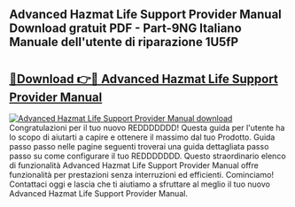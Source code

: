 ## Advanced Hazmat Life Support Provider Manual Download gratuit PDF - Part-9NG Italiano Manuale dell'utente di riparazione 1U5fP

# <h2><a href="http://dfdontn.blite.top/?on=Advanced+Hazmat+Life+Support+Provider+Manual">🔗Download 👉🔴 Advanced Hazmat Life Support Provider Manual</a></h2>

[![Advanced Hazmat Life Support Provider Manual download](https://i.imgur.com/lujVjoI.png)](http://dfdontn.blite.top/?on=Advanced+Hazmat+Life+Support+Provider+Manual)
Congratulazioni per il tuo nuovo REDDDDDDD! Questa guida per l'utente ha lo scopo di aiutarti a capire e ottenere il massimo dal tuo Prodotto. Guida passo passo nelle pagine seguenti troverai una guida dettagliata passo passo su come configurare il tuo REDDDDDDD. Questo straordinario elenco di funzionalità Advanced Hazmat Life Support Provider Manual offre funzionalità per prestazioni senza interruzioni ed efficienti. Cominciamo! Contattaci oggi e lascia che ti aiutiamo a sfruttare al meglio il tuo nuovo Advanced Hazmat Life Support Provider Manual.

